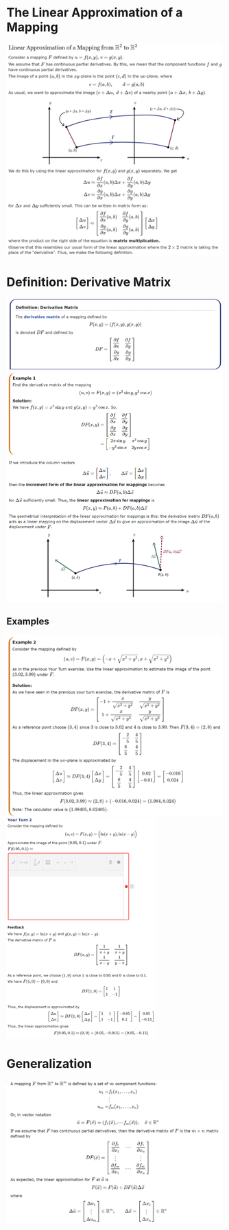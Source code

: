 # The Linear Approximation of a Mapping

<img src="../../../../.mdnote/assets/image-20211123001048197.png" alt="image-20211123001048197" style="zoom:50%;" />

# Definition: Derivative Matrix

<img src="../../../../.mdnote/assets/image-20211123001124009.png" alt="image-20211123001124009" style="zoom:50%;" />

<img src="../../../../.mdnote/assets/image-20211123001220827.png" alt="image-20211123001220827" style="zoom:60%;" />

## Examples

<img src="../../../../.mdnote/assets/image-20211123001556713.png" alt="image-20211123001556713" style="zoom:50%;" />

<img src="../../../../.mdnote/assets/image-20211123001623578.png" alt="image-20211123001623578" style="zoom:50%;" />



# Generalization

<img src="../../../../.mdnote/assets/image-20211123001652862.png" alt="image-20211123001652862" style="zoom:50%;" />

